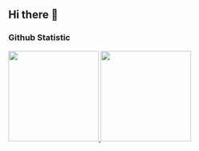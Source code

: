 ## Hi there 👋

### Github Statistic
<p align="left">
<a href="https://github.com/silvarsta">
  <img height="180em" src="https://github-readme-stats-eight-theta.vercel.app/api?username=silvarsta&show_icons=true&theme=algolia&include_all_commits=true&count_private=true"/>
  <img height="180em" src="https://github-readme-stats-eight-theta.vercel.app/api/top-langs/?username=silvarsta&layout=compact&langs_count=8&theme=algolia"/>
</a>
</p>
<!--
**silvarsta/silvarsta** is a ✨ _special_ ✨ repository because its `README.md` (this file) appears on your GitHub profile.

Here are some ideas to get you started:

- 🔭 I’m currently working on ...
- 🌱 I’m currently learning ...
- 👯 I’m looking to collaborate on ...
- 🤔 I’m looking for help with ...
- 💬 Ask me about ...
- 📫 How to reach me: ...
- 😄 Pronouns: ...
- ⚡ Fun fact: ...
-->
